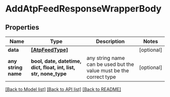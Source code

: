 # AddAtpFeedResponseWrapperBody


## Properties
Name | Type | Description | Notes
------------ | ------------- | ------------- | -------------
**data** | [**[AtpFeedType]**](AtpFeedType.md) |  | [optional] 
**any string name** | **bool, date, datetime, dict, float, int, list, str, none_type** | any string name can be used but the value must be the correct type | [optional]

[[Back to Model list]](../README.md#documentation-for-models) [[Back to API list]](../README.md#documentation-for-api-endpoints) [[Back to README]](../README.md)


